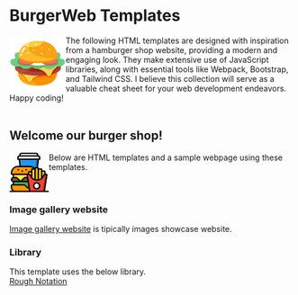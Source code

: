 # BurgerWeb Templates

<img align="left" width="100" height="100" src="./img/hamburger.png">
The following HTML templates are designed with inspiration from a hamburger shop website, providing a modern and engaging look. They make extensive use of JavaScript libraries, along with essential tools like Webpack, Bootstrap, and Tailwind CSS.  
I believe this collection will serve as a valuable cheat sheet for your web development endeavors.  
Happy coding!
<br><br>


## Welcome our burger shop!
<img align="left" width="70" height="70" src="./img/hamburger2.png">
Below are HTML templates and a sample webpage using these templates.  
<br><br><br>

### Image gallery website

[Image gallery website](https://fukugit.github.io/html-templates/1_normal_image_gallery/index.html) is tipically images showcase website.  

### Library
This template uses the below library.  
[Rough Notation](https://github.com/rough-stuff/rough-notation)